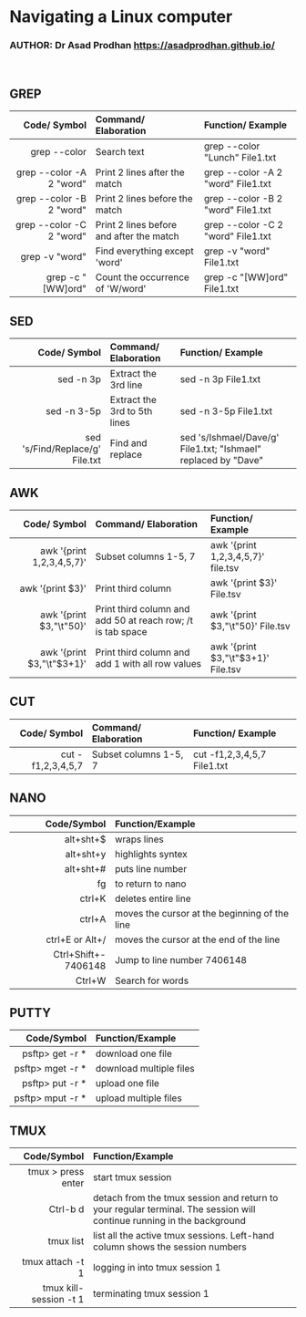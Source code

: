 # **Navigating a Linux computer** <br />


### **AUTHOR: Dr Asad Prodhan** https://asadprodhan.github.io/
<br />


## **GREP**


| Code/ Symbol	| Command/ Elaboration |	Function/ Example |
|----------:|:----------|:----------|
| grep --color | Search text | grep --color "Lunch" File1.txt |
| grep --color -A 2 "word" | Print 2 lines after the match |	grep --color -A 2 "word" File1.txt |
| grep --color -B 2 "word" | Print 2 lines before the match | grep --color -B 2 "word" File1.txt |
| grep --color -C 2 "word" | Print 2 lines before and after the match | grep --color -C 2 "word" File1.txt |
| grep -v "word" | Find everything except 'word' | grep -v "word" File1.txt |
| grep -c "[WW]ord" | Count the occurrence of 'W/word' | grep -c "[WW]ord" File1.txt |


## **SED**


| Code/ Symbol	| Command/ Elaboration |	Function/ Example |
|----------:|:----------|:----------|
| sed -n 3p |	Extract the 3rd line | sed -n 3p File1.txt |
| sed -n 3-5p | Extract the 3rd to 5th lines | sed -n 3-5p File1.txt |
| sed 's/Find/Replace/g' File.txt | Find and replace | sed 's/Ishmael/Dave/g' File1.txt; "Ishmael" replaced by "Dave" |
                                                      

## **AWK**


| Code/ Symbol	| Command/ Elaboration |	Function/ Example |
|----------:|:----------|:----------|
| awk '{print $1,$2,$3,$4,$5,$7}' | Subset columns 1-5, 7 | awk '{print $1,$2,$3,$4,$5,$7}' file.tsv	
| awk '{print $3}' | Print third column | awk '{print $3}' File.tsv |
| awk '{print $3,"\t"50}' | Print third column and add 50 at reach row; /t is tab space | awk '{print $3,"\t"50}' File.tsv | 
| awk '{print $3,"\t"$3+1}' | Print third column and add 1 with all row values | awk '{print $3,"\t"$3+1}' File.tsv | 


## **CUT**


| Code/ Symbol	| Command/ Elaboration |	Function/ Example |
|----------:|:----------|:----------|
| cut -f1,2,3,4,5,7 | Subset columns 1-5, 7 | cut -f1,2,3,4,5,7 File1.txt	


## **NANO**


| Code/Symbol	| Function/Example |	
|----------:|:----------|
| alt+sht+$	| wraps lines |
| alt+sht+y	| highlights syntex |
| alt+sht+#	| puts line number |
| fg | to return to nano |
| ctrl+K | deletes entire line |
| ctrl+A | moves the cursor at the beginning of the line |
| ctrl+E or Alt+/ | moves the cursor at the end of the line |
| Ctrl+Shift+- 7406148 | Jump to line number 7406148 |
| Ctrl+W | Search for words |


## **PUTTY**


| Code/Symbol	| Function/Example |	
|----------:|:----------|
| psftp> get -r * | download one file |
| psftp> mget -r * | download multiple files |
| psftp> put -r * | upload one file |
| psftp> mput -r * | upload multiple files |
	

 ## **TMUX**


| Code/Symbol	| Function/Example |	
|----------:|:----------|
| tmux > press enter | start tmux session |
| Ctrl-b d | detach from the tmux session and return to your regular terminal. The session will continue running in the background |
| tmux list | list all the active tmux sessions. Left-hand column shows the session numbers |
| tmux attach -t 1 | logging in into tmux session 1 |
| tmux kill-session -t 1 | terminating tmux session 1 | 

